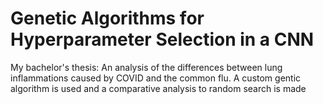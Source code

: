 # Genetic Algorithms for Hyperparameter Selection in a CNN
My bachelor's thesis: An analysis of the differences between
lung inflammations caused by COVID and the common flu. A custom
gentic algorithm is used and a comparative analysis to random search
is made
